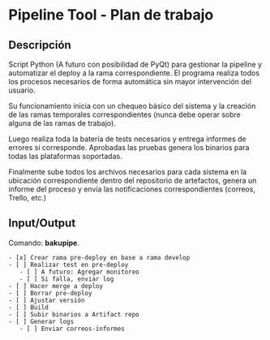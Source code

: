 Pipeline Tool - Plan de trabajo
===============================

## Descripción

Script Python (A futuro con posibilidad de PyQt) para gestionar la pipeline y
automatizar el deploy a la rama correspondiente. El programa realiza todos los
procesos necesarios de forma automática sin mayor intervención del usuario.

Su funcionamiento inicia con un chequeo básico del sistema y la creación de las
ramas temporales correspondientes (nunca debe operar sobre alguna de las ramas
de trabajo).

Luego realiza toda la batería de tests necesarios y entrega informes de errores
si corresponde. Aprobadas las pruebas genera los binarios para todas las
plataformas soportadas.

Finalmente sube todos los archivos necesarios para cada sistema en la ubicación
correspondiente dentro del repositorio de artefactos, genera un informe del
proceso y envía las notificaciones correspondientes (correos, Trello, etc.)

## Input/Output

Comando: **bakupipe**.

    - [x] Crear rama pre-deploy en base a rama develop
    - [ ] Realizar test en pre-deploy
       - [ ] A futuro: Agregar monitoreo
       - [ ] Si falla, enviar log
    - [ ] Hacer merge a deploy
    - [ ] Borrar pre-deploy
    - [ ] Ajustar versión
    - [ ] Build
    - [ ] Subir binarios a Artifact repo
    - [ ] Generar logs
       - [ ] Enviar correos-informes

